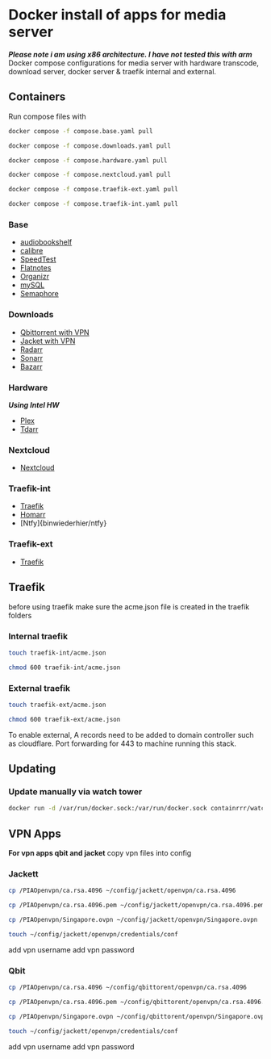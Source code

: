 # Docker install of apps for media server

***Please note i am using x86 architecture. I have not tested this with arm***\
Docker compose configurations for media server with hardware transcode, download server, docker server & traefik internal and external.

## Containers

Run compose files with

```bash
docker compose -f compose.base.yaml pull

docker compose -f compose.downloads.yaml pull

docker compose -f compose.hardware.yaml pull

docker compose -f compose.nextcloud.yaml pull

docker compose -f compose.traefik-ext.yaml pull

docker compose -f compose.traefik-int.yaml pull
```

### Base

- [audiobookshelf](https://hub.docker.com/r/advplyr/audiobookshelf)
- [calibre](https://hub.docker.com/r/linuxserver/calibre)
- [SpeedTest](https://hub.docker.com/r/henrywhitaker3/speedtest-tracker)
- [Flatnotes](https://hub.docker.com/r/dullage/flatnotes)
- [Organizr](https://hub.docker.com/r/organizr/organizr)
- [mySQL](https://hub.docker.com/_/mysql)
- [Semaphore](https://hub.docker.com/r/semaphoreui/semaphore)

### Downloads

- [Qbittorrent with VPN](https://hub.docker.com/r/dyonr/qbittorrentvpn/)
- [Jacket with VPN](https://hub.docker.com/r/dyonr/jackettvpn)
- [Radarr](https://hub.docker.com/r/linuxserver/radarr)
- [Sonarr](https://hub.docker.com/r/linuxserver/sonarr)
- [Bazarr](https://hub.docker.com/r/linuxserver/bazarr)

### Hardware

***Using Intel HW***

- [Plex](https://hub.docker.com/r/linuxserver/plex)
- [Tdarr](https://hub.docker.com/r/haveagitgat/tdarr)

### Nextcloud

- [Nextcloud](nextcloud/all-in-one)

### Traefik-int

- [Traefik](https://hub.docker.com/_/traefik)
- [Homarr](https://github.com/ajnart/homarr)
- [Ntfy]{binwiederhier/ntfy}

### Traefik-ext

- [Traefik](https://hub.docker.com/_/traefik)

## Traefik

before using traefik make sure the acme.json file is created in the traefik folders

### Internal traefik

``` bash
touch traefik-int/acme.json

chmod 600 traefik-int/acme.json
```

### External traefik

``` bash
touch traefik-ext/acme.json

chmod 600 traefik-ext/acme.json
```

To enable external, A records need to be added to domain controller such as cloudflare.
Port forwarding for 443 to machine running this stack.

## Updating

### Update manually via watch tower

```bash
docker run -d /var/run/docker.sock:/var/run/docker.sock containrrr/watchtower --run-once --cleanup
```

## VPN Apps

**For vpn apps qbit and jacket**
copy vpn files into config

### Jackett

```bash
cp /PIAOpenvpn/ca.rsa.4096 ~/config/jackett/openvpn/ca.rsa.4096 

cp /PIAOpenvpn/ca.rsa.4096.pem ~/config/jackett/openvpn/ca.rsa.4096.pem

cp /PIAOpenvpn/Singapore.ovpn ~/config/jackett/openvpn/Singapore.ovpn

touch ~/config/jackett/openvpn/credentials/conf
```

add vpn username
add vpn password

### Qbit

```bash
cp /PIAOpenvpn/ca.rsa.4096 ~/config/qbittorent/openvpn/ca.rsa.4096

cp /PIAOpenvpn/ca.rsa.4096.pem ~/config/qbittorent/openvpn/ca.rsa.4096.pem 

cp /PIAOpenvpn/Singapore.ovpn ~/config/qbittorent/openvpn/Singapore.ovpn 

touch ~/config/jackett/openvpn/credentials/conf
```

add vpn username
add vpn password

